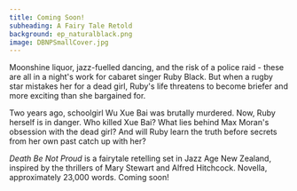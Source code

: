 ```yaml
---
title: Coming Soon!
subheading: A Fairy Tale Retold
background: ep_naturalblack.png
image: DBNPSmallCover.jpg
---
```


Moonshine liquor, jazz-fuelled dancing, and the risk of a police raid - these are all in a night's work for cabaret singer Ruby Black. But when a rugby star mistakes her for a dead girl, Ruby's life threatens to become briefer and more exciting than she bargained for.

Two years ago, schoolgirl Wu Xue Bai was brutally murdered. Now, Ruby herself is in danger. Who killed Xue Bai? What lies behind Max Moran's obsession with the dead girl? And will Ruby learn the truth before secrets from her own past catch up with her?

_Death Be Not Proud_ is a fairytale retelling set in Jazz Age New Zealand, inspired by the thrillers of Mary Stewart and Alfred Hitchcock. Novella, approximately 23,000 words. Coming soon!
